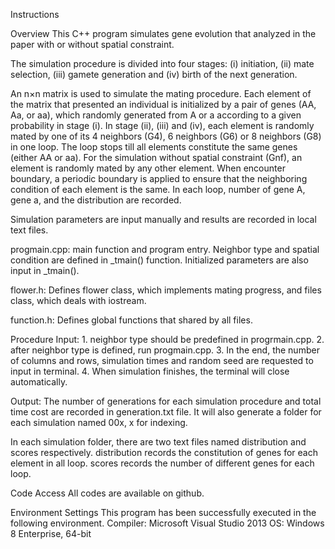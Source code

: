 Instructions

Overview 
This C++ program simulates gene evolution that analyzed in the paper with or without spatial constraint.

The simulation procedure is divided into four stages: (i) initiation, (ii) mate selection, (iii) gamete generation and (iv) birth of the next generation.

An n×n matrix is used to simulate the mating procedure. Each element of the matrix that presented an individual is initialized by a pair of genes (AA, Aa, or aa), which randomly generated from A or a according to a given probability in stage (i). In stage (ii), (iii) and (iv), each element is randomly mated by one of its 4 neighbors (G4), 6 neighbors (G6) or 8 neighbors (G8) in one loop. The loop stops till all elements constitute the same genes (either AA or aa). For the simulation without spatial constraint (Gnf), an element is randomly mated by any other element. When encounter boundary, a periodic boundary is applied to ensure that the neighboring condition of each element is the same. In each loop, number of gene A, gene a, and the distribution are recorded.

Simulation parameters are input manually and results are recorded in local text files.

progmain.cpp: main function and program entry. Neighbor type and spatial condition are defined in _tmain() function. Initialized parameters are also input in _tmain().

flower.h: Defines flower class, which implements mating progress, and files class, which deals with iostream.

function.h: Defines global functions that shared by all files.

Procedure 
Input: 1. neighbor type should be predefined in progrmain.cpp. 2. after neighbor type is defined, run progmain.cpp. 3. In the end, the number of columns and rows, simulation times and random seed are requested to input in terminal. 4. When simulation finishes, the terminal will close automatically.

Output: The number of generations for each simulation procedure and total time cost are recorded in generation.txt file. It will also generate a folder for each simulation named 00x, x for indexing.

In each simulation folder, there are two text files named distribution and scores respectively. distribution records the constitution of genes for each element in all loop. scores records the number of different genes for each loop.

Code Access 
All codes are available on github.

Environment Settings
This program has been successfully executed in the following environment. Compiler: Microsoft Visual Studio 2013 OS: Windows 8 Enterprise, 64-bit
